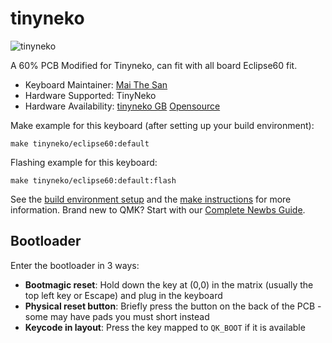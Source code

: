# tinyneko

![tinyneko](https://i.imgur.com/hs8RWzL.png)

 A 60% PCB Modified for Tinyneko, can fit with all board Eclipse60 fit.

* Keyboard Maintainer: [Mai The San](https://github.com/MaiTheSan)
* Hardware Supported: TinyNeko
* Hardware Availability: [tinyneko GB](https://tinyneko.com/products/group-buy-tinyneko) [Opensource](https://github.com/MaiTheSan/EclipsePhrase160)

Make example for this keyboard (after setting up your build environment):

    make tinyneko/eclipse60:default

Flashing example for this keyboard:

    make tinyneko/eclipse60:default:flash

See the [build environment setup](https://docs.qmk.fm/#/getting_started_build_tools) and the [make instructions](https://docs.qmk.fm/#/getting_started_make_guide) for more information. Brand new to QMK? Start with our [Complete Newbs Guide](https://docs.qmk.fm/#/newbs).

## Bootloader

Enter the bootloader in 3 ways:

* **Bootmagic reset**: Hold down the key at (0,0) in the matrix (usually the top left key or Escape) and plug in the keyboard
* **Physical reset button**: Briefly press the button on the back of the PCB - some may have pads you must short instead
* **Keycode in layout**: Press the key mapped to `QK_BOOT` if it is available
